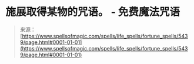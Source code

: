 <!--yml

category: 未分类

date: 2024-06-12 18:39:35

-->

# 施展取得某物的咒语。 - 免费魔法咒语

> 来源：[https://www.spellsofmagic.com/spells/life_spells/fortune_spells/5439/page.html#0001-01-01](https://www.spellsofmagic.com/spells/life_spells/fortune_spells/5439/page.html#0001-01-01)
